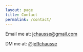 ```yaml
---
layout: page
title: Contact
permalink: /contact/
---
```


Email me at: <a href="mailto:jchausse@gmail.com">jchausse@gmail.com</a>

DM me at: <a href="http://www.twitter.com/jeffchausse">@jeffchausse</a>